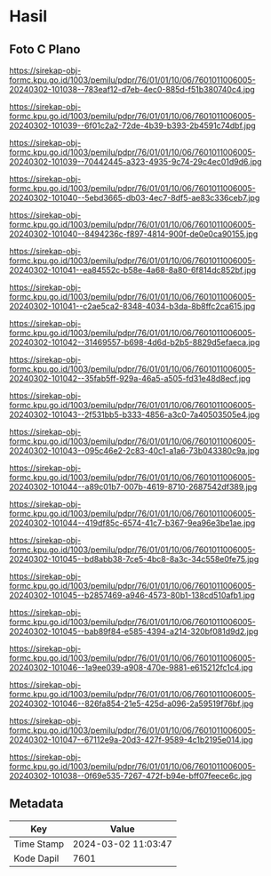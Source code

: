 # Hasil

## Foto C Plano

https://sirekap-obj-formc.kpu.go.id/1003/pemilu/pdpr/76/01/01/10/06/7601011006005-20240302-101038--783eaf12-d7eb-4ec0-885d-f51b380740c4.jpg

https://sirekap-obj-formc.kpu.go.id/1003/pemilu/pdpr/76/01/01/10/06/7601011006005-20240302-101039--6f01c2a2-72de-4b39-b393-2b4591c74dbf.jpg

https://sirekap-obj-formc.kpu.go.id/1003/pemilu/pdpr/76/01/01/10/06/7601011006005-20240302-101039--70442445-a323-4935-9c74-29c4ec01d9d6.jpg

https://sirekap-obj-formc.kpu.go.id/1003/pemilu/pdpr/76/01/01/10/06/7601011006005-20240302-101040--5ebd3665-db03-4ec7-8df5-ae83c336ceb7.jpg

https://sirekap-obj-formc.kpu.go.id/1003/pemilu/pdpr/76/01/01/10/06/7601011006005-20240302-101040--8494236c-f897-4814-900f-de0e0ca90155.jpg

https://sirekap-obj-formc.kpu.go.id/1003/pemilu/pdpr/76/01/01/10/06/7601011006005-20240302-101041--ea84552c-b58e-4a68-8a80-6f814dc852bf.jpg

https://sirekap-obj-formc.kpu.go.id/1003/pemilu/pdpr/76/01/01/10/06/7601011006005-20240302-101041--c2ae5ca2-8348-4034-b3da-8b8ffc2ca615.jpg

https://sirekap-obj-formc.kpu.go.id/1003/pemilu/pdpr/76/01/01/10/06/7601011006005-20240302-101042--31469557-b698-4d6d-b2b5-8829d5efaeca.jpg

https://sirekap-obj-formc.kpu.go.id/1003/pemilu/pdpr/76/01/01/10/06/7601011006005-20240302-101042--35fab5ff-929a-46a5-a505-fd31e48d8ecf.jpg

https://sirekap-obj-formc.kpu.go.id/1003/pemilu/pdpr/76/01/01/10/06/7601011006005-20240302-101043--2f531bb5-b333-4856-a3c0-7a40503505e4.jpg

https://sirekap-obj-formc.kpu.go.id/1003/pemilu/pdpr/76/01/01/10/06/7601011006005-20240302-101043--095c46e2-2c83-40c1-a1a6-73b043380c9a.jpg

https://sirekap-obj-formc.kpu.go.id/1003/pemilu/pdpr/76/01/01/10/06/7601011006005-20240302-101044--a89c01b7-007b-4619-8710-2687542df389.jpg

https://sirekap-obj-formc.kpu.go.id/1003/pemilu/pdpr/76/01/01/10/06/7601011006005-20240302-101044--419df85c-6574-41c7-b367-9ea96e3be1ae.jpg

https://sirekap-obj-formc.kpu.go.id/1003/pemilu/pdpr/76/01/01/10/06/7601011006005-20240302-101045--bd8abb38-7ce5-4bc8-8a3c-34c558e0fe75.jpg

https://sirekap-obj-formc.kpu.go.id/1003/pemilu/pdpr/76/01/01/10/06/7601011006005-20240302-101045--b2857469-a946-4573-80b1-138cd510afb1.jpg

https://sirekap-obj-formc.kpu.go.id/1003/pemilu/pdpr/76/01/01/10/06/7601011006005-20240302-101045--bab89f84-e585-4394-a214-320bf081d9d2.jpg

https://sirekap-obj-formc.kpu.go.id/1003/pemilu/pdpr/76/01/01/10/06/7601011006005-20240302-101046--1a9ee039-a908-470e-9881-e615212fc1c4.jpg

https://sirekap-obj-formc.kpu.go.id/1003/pemilu/pdpr/76/01/01/10/06/7601011006005-20240302-101046--826fa854-21e5-425d-a096-2a59519f76bf.jpg

https://sirekap-obj-formc.kpu.go.id/1003/pemilu/pdpr/76/01/01/10/06/7601011006005-20240302-101047--67112e9a-20d3-427f-9589-4c1b2195e014.jpg

https://sirekap-obj-formc.kpu.go.id/1003/pemilu/pdpr/76/01/01/10/06/7601011006005-20240302-101038--0f69e535-7267-472f-b94e-bff07feece6c.jpg


## Metadata

| Key        | Value               |
| ---------- | ------------------- |
| Time Stamp | 2024-03-02 11:03:47 |
| Kode Dapil | 7601                |



